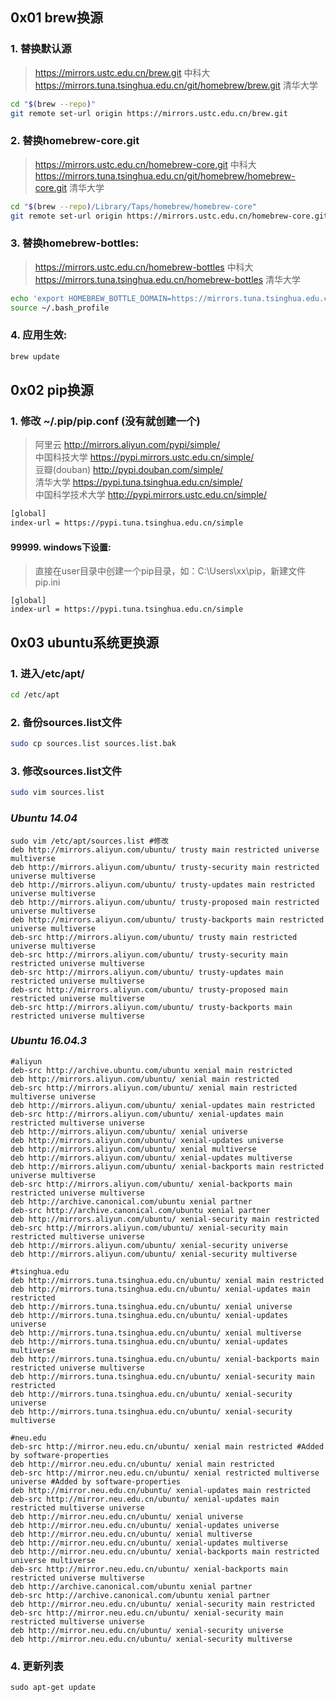 ## 0x01 brew换源

### 1. 替换默认源

> https://mirrors.ustc.edu.cn/brew.git 中科大 <br/>
> https://mirrors.tuna.tsinghua.edu.cn/git/homebrew/brew.git 清华大学

```bash
cd "$(brew --repo)"
git remote set-url origin https://mirrors.ustc.edu.cn/brew.git
```

### 2. 替换homebrew-core.git

> https://mirrors.ustc.edu.cn/homebrew-core.git 中科大 <br/>
> https://mirrors.tuna.tsinghua.edu.cn/git/homebrew/homebrew-core.git 清华大学

```bash
cd "$(brew --repo)/Library/Taps/homebrew/homebrew-core"
git remote set-url origin https://mirrors.ustc.edu.cn/homebrew-core.git
```

### 3. 替换homebrew-bottles:

> https://mirrors.ustc.edu.cn/homebrew-bottles 中科大 <br/>
> https://mirrors.tuna.tsinghua.edu.cn/homebrew-bottles 清华大学

```bash
echo 'export HOMEBREW_BOTTLE_DOMAIN=https://mirrors.tuna.tsinghua.edu.cn/homebrew-bottles' >> ~/.bash_profile
source ~/.bash_profile
```

### 4. 应用生效:

```bash
brew update
```

## 0x02 pip换源

### 1. 修改 ~/.pip/pip.conf (没有就创建一个)

> 阿里云 http://mirrors.aliyun.com/pypi/simple/ <br/>
> 中国科技大学 https://pypi.mirrors.ustc.edu.cn/simple/ <br/>
> 豆瓣(douban) http://pypi.douban.com/simple/ <br/>
> 清华大学 https://pypi.tuna.tsinghua.edu.cn/simple/ <br/>
> 中国科学技术大学 http://pypi.mirrors.ustc.edu.cn/simple/ <br/>


```bash
[global]
index-url = https://pypi.tuna.tsinghua.edu.cn/simple
```

#### 99999. windows下设置:

> 直接在user目录中创建一个pip目录，如：C:\Users\xx\pip，新建文件pip.ini

```
[global]
index-url = https://pypi.tuna.tsinghua.edu.cn/simple
```

## 0x03 ubuntu系统更换源

### 1. 进入/etc/apt/

```bash
cd /etc/apt
```

### 2. 备份sources.list文件

```bash
sudo cp sources.list sources.list.bak
```

### 3. 修改sources.list文件

```bash
sudo vim sources.list
```

### ***Ubuntu 14.04***

```
sudo vim /etc/apt/sources.list #修改
deb http://mirrors.aliyun.com/ubuntu/ trusty main restricted universe multiverse
deb http://mirrors.aliyun.com/ubuntu/ trusty-security main restricted universe multiverse
deb http://mirrors.aliyun.com/ubuntu/ trusty-updates main restricted universe multiverse
deb http://mirrors.aliyun.com/ubuntu/ trusty-proposed main restricted universe multiverse
deb http://mirrors.aliyun.com/ubuntu/ trusty-backports main restricted universe multiverse
deb-src http://mirrors.aliyun.com/ubuntu/ trusty main restricted universe multiverse
deb-src http://mirrors.aliyun.com/ubuntu/ trusty-security main restricted universe multiverse
deb-src http://mirrors.aliyun.com/ubuntu/ trusty-updates main restricted universe multiverse
deb-src http://mirrors.aliyun.com/ubuntu/ trusty-proposed main restricted universe multiverse
deb-src http://mirrors.aliyun.com/ubuntu/ trusty-backports main restricted universe multiverse
```

### ***Ubuntu 16.04.3***

```
#aliyun
deb-src http://archive.ubuntu.com/ubuntu xenial main restricted
deb http://mirrors.aliyun.com/ubuntu/ xenial main restricted
deb-src http://mirrors.aliyun.com/ubuntu/ xenial main restricted multiverse universe
deb http://mirrors.aliyun.com/ubuntu/ xenial-updates main restricted
deb-src http://mirrors.aliyun.com/ubuntu/ xenial-updates main restricted multiverse universe
deb http://mirrors.aliyun.com/ubuntu/ xenial universe
deb http://mirrors.aliyun.com/ubuntu/ xenial-updates universe
deb http://mirrors.aliyun.com/ubuntu/ xenial multiverse
deb http://mirrors.aliyun.com/ubuntu/ xenial-updates multiverse
deb http://mirrors.aliyun.com/ubuntu/ xenial-backports main restricted universe multiverse
deb-src http://mirrors.aliyun.com/ubuntu/ xenial-backports main restricted universe multiverse
deb http://archive.canonical.com/ubuntu xenial partner
deb-src http://archive.canonical.com/ubuntu xenial partner
deb http://mirrors.aliyun.com/ubuntu/ xenial-security main restricted
deb-src http://mirrors.aliyun.com/ubuntu/ xenial-security main restricted multiverse universe
deb http://mirrors.aliyun.com/ubuntu/ xenial-security universe
deb http://mirrors.aliyun.com/ubuntu/ xenial-security multiverse
```

```
#tsinghua.edu
deb http://mirrors.tuna.tsinghua.edu.cn/ubuntu/ xenial main restricted
deb http://mirrors.tuna.tsinghua.edu.cn/ubuntu/ xenial-updates main restricted
deb http://mirrors.tuna.tsinghua.edu.cn/ubuntu/ xenial universe
deb http://mirrors.tuna.tsinghua.edu.cn/ubuntu/ xenial-updates universe
deb http://mirrors.tuna.tsinghua.edu.cn/ubuntu/ xenial multiverse
deb http://mirrors.tuna.tsinghua.edu.cn/ubuntu/ xenial-updates multiverse
deb http://mirrors.tuna.tsinghua.edu.cn/ubuntu/ xenial-backports main restricted universe multiverse
deb http://mirrors.tuna.tsinghua.edu.cn/ubuntu/ xenial-security main restricted
deb http://mirrors.tuna.tsinghua.edu.cn/ubuntu/ xenial-security universe
deb http://mirrors.tuna.tsinghua.edu.cn/ubuntu/ xenial-security multiverse
```

```
#neu.edu
deb-src http://mirror.neu.edu.cn/ubuntu/ xenial main restricted #Added by software-properties
deb http://mirror.neu.edu.cn/ubuntu/ xenial main restricted
deb-src http://mirror.neu.edu.cn/ubuntu/ xenial restricted multiverse universe #Added by software-properties
deb http://mirror.neu.edu.cn/ubuntu/ xenial-updates main restricted
deb-src http://mirror.neu.edu.cn/ubuntu/ xenial-updates main restricted multiverse universe
deb http://mirror.neu.edu.cn/ubuntu/ xenial universe
deb http://mirror.neu.edu.cn/ubuntu/ xenial-updates universe
deb http://mirror.neu.edu.cn/ubuntu/ xenial multiverse
deb http://mirror.neu.edu.cn/ubuntu/ xenial-updates multiverse
deb http://mirror.neu.edu.cn/ubuntu/ xenial-backports main restricted universe multiverse
deb-src http://mirror.neu.edu.cn/ubuntu/ xenial-backports main restricted universe multiverse
deb http://archive.canonical.com/ubuntu xenial partner
deb-src http://archive.canonical.com/ubuntu xenial partner
deb http://mirror.neu.edu.cn/ubuntu/ xenial-security main restricted
deb-src http://mirror.neu.edu.cn/ubuntu/ xenial-security main restricted multiverse universe
deb http://mirror.neu.edu.cn/ubuntu/ xenial-security universe
deb http://mirror.neu.edu.cn/ubuntu/ xenial-security multiverse
```

### 4. 更新列表

```
sudo apt-get update
```
